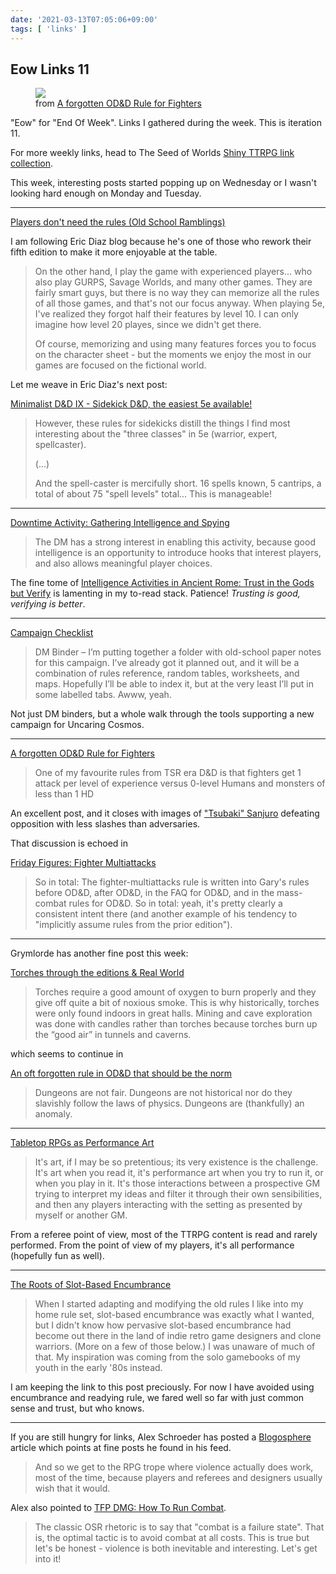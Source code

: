 ```yaml
---
date: '2021-03-13T07:05:06+09:00'
tags: [ 'links' ]
---
```


## Eow Links 11

<figure class="right">
<a href="https://grymlorde.blogspot.com/2021/03/a-forgotten-0d-rule-for-fighters.html"><img src="images/20210313_sanjuro.jpg" loading="lazy" /></a>
<figcaption>
from <a href="https://grymlorde.blogspot.com/2021/03/a-forgotten-0d-rule-for-fighters.html">A forgotten OD&D Rule for Fighters</a>
</figcaption>
</figure>

"Eow" for "End Of Week". Links I gathered during the week. This is iteration 11.

For more weekly links, head to The Seed of Worlds [Shiny TTRPG link collection](https://seedofworlds.blogspot.com/search/label/weekly%20links).

This week, interesting posts started popping up on Wednesday or I wasn't looking hard enough on Monday and Tuesday.

<hr/>

[Players don't need the rules (Old School Ramblings)](https://methodsetmadness.blogspot.com/2021/03/players-dont-need-rules-old-school.html)

I am following Eric Diaz blog because he's one of those who rework their fifth edition to make it more enjoyable at the table.

> On the other hand, I play the game with experienced players... who also play GURPS, Savage Worlds, and many other games. They are fairly smart guys, but there is no way they can memorize all the rules of all those games, and that's not our focus anyway. When playing 5e, I've realized they forgot half their features by level 10. I can only imagine how level 20 playes, since we didn't get there.
>
> Of course, memorizing and using many features forces you to focus on the character sheet - but the moments we enjoy the most in our games are focused on the fictional world.

Let me weave in Eric Diaz's next post:

[Minimalist D&D IX - Sidekick D&D, the easiest 5e available!](https://methodsetmadness.blogspot.com/2021/03/minimalist-d-ix-sidekick-d-easiest-5e.html)

> However, these rules for sidekicks distill the things I find most interesting about the "three classes" in 5e (warrior, expert, spellcaster).
>
> (...)
>
> And the spell-caster is mercifully short. 16 spells known, 5 cantrips, a total of about 75 "spell levels" total... This is manageable!

<hr/>

[Downtime Activity: Gathering Intelligence and Spying](https://maziriansgarden.blogspot.com/2021/03/downtime-activity-gathering.html)

> The DM has a strong interest in enabling this activity, because good intelligence is an opportunity to introduce hooks that interest players, and also allows meaningful player choices.

The fine tome of [Intelligence Activities in Ancient Rome: Trust in the Gods but Verify](https://amzn.to/2Ojc6rr) is lamenting in my to-read stack. Patience! _Trusting is good, verifying is better_.

<hr/>

[Campaign Checklist](https://uncaringcosmos.com/campaign-checklist/)

> DM Binder – I’m putting together a folder with old-school paper notes for this campaign. I’ve already got it planned out, and it will be a combination of rules reference, random tables, worksheets, and maps. Hopefully I’ll be able to index it, but at the very least I’ll put in some labelled tabs. Awww, yeah.

Not just DM binders, but a whole walk through the tools supporting a new campaign for Uncaring Cosmos.

<hr/>

[A forgotten OD&D Rule for Fighters](https://grymlorde.blogspot.com/2021/03/a-forgotten-0d-rule-for-fighters.html)

> One of my favourite rules from TSR era D&D is that fighters get 1 attack per level of experience versus 0-level Humans and monsters of less than 1 HD

An excellent post, and it closes with images of ["Tsubaki" Sanjuro](https://en.wikipedia.org/wiki/Sanjuro) defeating opposition with less slashes than adversaries.

That discussion is echoed in

[Friday Figures: Fighter Multiattacks](https://deltasdnd.blogspot.com/2021/03/friday-figures-fighter-multiattacks.html)

> So in total: The fighter-multiattacks rule is written into Gary's rules before OD&D, after OD&D, in the FAQ for OD&D, and in the mass-combat rules for OD&D. So in total: yeah, it's pretty clearly a consistent intent there (and another example of his tendency to "implicitly assume rules from the prior edition").

<hr/>

Grymlorde has another fine post this week:

[Torches through the editions & Real World](https://grymlorde.blogspot.com/2021/03/torches-through-editions-real-world.html)

> Torches require a good amount of oxygen to burn properly and they give off quite a bit of noxious smoke. This is why historically, torches were only found indoors in great halls. Mining and cave exploration was done with candles rather than torches because torches burn up the “good air” in tunnels and caverns.

which seems to continue in

[An oft forgotten rule in OD&D that should be the norm](https://grymlorde.blogspot.com/2021/03/an-oft-forgotten-rule-in-0d-that-should.html)

> Dungeons are not fair. Dungeons are not historical nor do they slavishly follow the laws of physics. Dungeons are (thankfully) an anomaly.

<hr/>

[Tabletop RPGs as Performance Art](https://weirdwonderfulworlds.blogspot.com/2021/03/tabletop-rpgs-as-performance-art.html)

> It's art, if I may be so pretentious; its very existence is the challenge. It's art when you read it, it's performance art when you try to run it, or when you play in it. It's those interactions between a prospective GM trying to interpret my ideas and filter it through their own sensibilities, and then any players interacting with the setting as presented by myself or another GM.

From a referee point of view, most of the TTRPG content is read and rarely performed. From the point of view of my players, it's all performance (hopefully fun as well).

<hr/>

[The Roots of Slot-Based Encumbrance](https://lichvanwinkle.blogspot.com/2021/03/the-roots-of-slot-based-encumbrance.html)

> When I started adapting and modifying the old rules I like into my home rule set, slot-based encumbrance was exactly what I wanted, but I didn't know how pervasive slot-based encumbrance had become out there in the land of indie retro game designers and clone warriors. (More on a few of those below.) I was unaware of much of that. My inspiration was coming from the solo gamebooks of my youth in the early '80s instead.

I am keeping the link to this post preciously. For now I have avoided using encumbrance and readying rule, we fared well so far with just common sense and trust, but who knows.

<hr/>

If you are still hungry for links, Alex Schroeder has posted a [Blogosphere](https://alexschroeder.ch/wiki/2021-03-10_Blogosphere) article which points at fine posts he found in his feed.

> And so we get to the RPG trope where violence actually does work, most of the time, because players and referees and designers usually wish that it would.

Alex also pointed to [TFP DMG: How To Run Combat](https://tenfootpolemic.blogspot.com/2018/12/tfp-dmg-how-to-run-combat.html).

> The classic OSR rhetoric is to say that "combat is a failure state". That is, the optimal tactic is to avoid combat at all costs. This is true but let's be honest - violence is both inevitable and interesting. Let's get into it!

